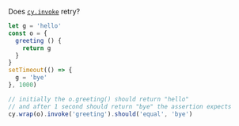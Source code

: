 Does [`cy.invoke`](https://on.cypress.io/invoke) retry?

<!-- fiddle -->

```js
let g = 'hello'
const o = {
  greeting () {
    return g
  }
}
setTimeout(() => {
  g = 'bye'
}, 1000)

// initially the o.greeting() should return "hello"
// and after 1 second should return "bye" the assertion expects
cy.wrap(o).invoke('greeting').should('equal', 'bye')
```

<!-- fiddle-end -->
